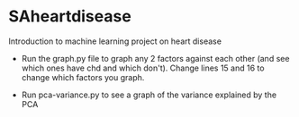 # SAheartdisease
Introduction to machine learning project on heart disease


- Run the graph.py file to graph any 2 factors against each other (and see which ones have chd and which don't). Change lines 15 and 16 to change which factors you graph.

- Run pca-variance.py to see a graph of the variance explained by the PCA
